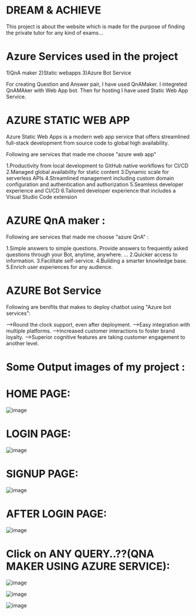 # DREAM & ACHIEVE
This project is about the website which is made for the purpose of finding the private tutor for any kind of exams...

# Azure Services used in the project
1)QnA maker 2)Static webapps 3)Azure Bot Service

For creating Question and Answer pair, I have used QnAMaker. I integreted QnAMAker with Web App bot. Then for hosting I have used Static Web App Service.

# AZURE STATIC WEB APP
Azure Static Web Apps is a modern web app service that offers streamlined full-stack development from source code to global high availability.

Following are services that made me choose "azure web app"

1.Productivity from local development to GitHub native workflows for CI/CD
2.Managed global availability for static content
3.Dynamic scale for serverless APIs
4.Streamlined management including custom domain configuration and authentication and authorization
5.Seamless developer experience and CI/CD
6.Tailored developer experience that includes a Visual Studio Code extension

# AZURE QnA maker :

Following are services that made me choose "azure QnA" :

1.Simple answers to simple questions. Provide answers to frequently asked questions through your Bot, anytime, anywhere. ...
2.Quicker access to information.
3.Facilitate self-service.
4.Building a smarter knowledge base.
5.Enrich user experiences for any audience.

# AZURE Bot Service
Following are benifits that makes to deploy chatbot using "Azure bot services":

-->Round the clock support, even after deployment.
-->Easy integration with multiple platforms.
-->Increased customer interactions to foster brand loyalty.
-->Superior cognitive features are taking customer engagement to another level.


# Some Output images of my project :

# HOME PAGE:
![image](https://user-images.githubusercontent.com/96172747/179710341-74f6fb4f-8793-4f5d-ac27-c548f6867f55.png)

# LOGIN PAGE:
![image](https://user-images.githubusercontent.com/96172747/179710565-1f963365-e1f5-4ed9-9946-e6033b2020ff.png)

# SIGNUP PAGE:
![image](https://user-images.githubusercontent.com/96172747/179710700-6d690eb0-089f-424d-a708-e191a9c81d68.png)

# AFTER LOGIN PAGE:
![image](https://user-images.githubusercontent.com/96172747/179710809-243bedb8-e039-43ba-8cc1-2753f53c603c.png)

# Click on ANY QUERY..??(QNA MAKER USING AZURE SERVICE):
![image](https://user-images.githubusercontent.com/96172747/179711198-d9eda151-7486-463e-aa29-94c9a58f4bcc.png)

![image](https://user-images.githubusercontent.com/96172747/179711422-69d94a1b-8963-4d50-8134-de67646d410e.png)

![image](https://user-images.githubusercontent.com/96172747/179711500-1e578fbe-8224-4d24-821b-590986e14a45.png)


